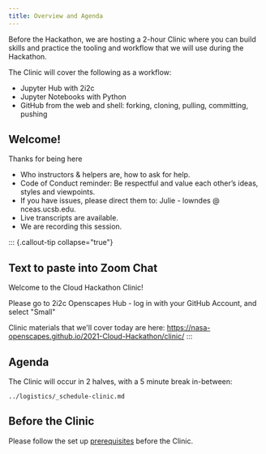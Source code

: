 ```yaml
---
title: Overview and Agenda
---
```


Before the Hackathon, we are hosting a 2-hour Clinic where you can build skills and practice the tooling and workflow that we will use during the Hackathon. 

The Clinic will cover the following as a workflow: 

- Jupyter Hub with 2i2c
- Jupyter Notebooks with Python
- GitHub from the web and shell: forking, cloning, pulling, committing, pushing

## Welcome!

Thanks for being here

- Who instructors & helpers are, how to ask for help.
- Code of Conduct reminder: Be respectful and value each other’s ideas, styles and viewpoints.
- If you have issues, please direct them to: Julie - lowndes @ nceas.ucsb.edu.
- Live transcripts are available.
- We are recording this session.

::: {.callout-tip collapse="true"}

## Text to paste into Zoom Chat

Welcome to the Cloud Hackathon Clinic!

Please go to 2i2c Openscapes Hub - log in with your GitHub Account, and select "Small"

Clinic materials that we'll cover today are here: https://nasa-openscapes.github.io/2021-Cloud-Hackathon/clinic/
:::

## Agenda

The Clinic will occur in 2 halves, with a 5 minute break in-between:

```{.include}
../logistics/_schedule-clinic.md
```

## Before the Clinic

Please follow the set up [prerequisites](https://nasa-openscapes.github.io/2021-Cloud-Hackathon/logistics/prerequisites.html) before the Clinic. 
